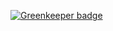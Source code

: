 
[![Greenkeeper badge](https://badges.greenkeeper.io/MatiasOS/balance.svg)](https://greenkeeper.io/)
